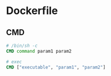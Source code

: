 # Dockerfile

## CMD

```Dockerfile
# /bin/sh -c 
CMD command param1 param2

# exec
CMD ["executable", "param1", "param2"]
```
